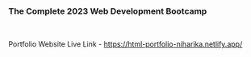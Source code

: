 ### The Complete 2023 Web Development Bootcamp

<br>

Portfolio Website Live Link - https://html-portfolio-niharika.netlify.app/
